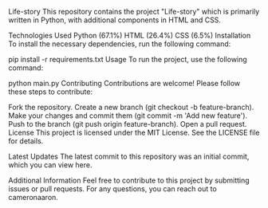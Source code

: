 Life-story
This repository contains the project "Life-story" which is primarily written in Python, with additional components in HTML and CSS.

Technologies Used
Python (67.1%)
HTML (26.4%)
CSS (6.5%)
Installation
To install the necessary dependencies, run the following command:

pip install -r requirements.txt
Usage
To run the project, use the following command:

python main.py
Contributing
Contributions are welcome! Please follow these steps to contribute:

Fork the repository.
Create a new branch (git checkout -b feature-branch).
Make your changes and commit them (git commit -m 'Add new feature').
Push to the branch (git push origin feature-branch).
Open a pull request.
License
This project is licensed under the MIT License. See the LICENSE file for details.

Latest Updates
The latest commit to this repository was an initial commit, which you can view here.

Additional Information
Feel free to contribute to this project by submitting issues or pull requests. For any questions, you can reach out to cameronaaron.

